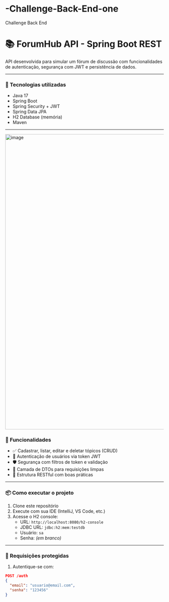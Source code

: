 # -Challenge-Back-End-one
 Challenge Back End

# 📚 ForumHub API - Spring Boot REST

API desenvolvida para simular um fórum de discussão com funcionalidades de autenticação, segurança com JWT e persistência de dados.

---

### 🚀 Tecnologias utilizadas
- Java 17
- Spring Boot
- Spring Security + JWT
- Spring Data JPA
- H2 Database (memória)
- Maven

---
<img width="1905" height="937" alt="image" src="https://github.com/user-attachments/assets/95991579-5d65-4606-92b2-5b397fbbb789" />

### 🧠 Funcionalidades

- ✅ Cadastrar, listar, editar e deletar tópicos (CRUD)
- 🔐 Autenticação de usuários via token JWT
- 🛡️ Segurança com filtros de token e validação
- 📂 Camada de DTOs para requisições limpas
- 📑 Estrutura RESTful com boas práticas

---

### 📦 Como executar o projeto

1. Clone este repositório
2. Execute com sua IDE (IntelliJ, VS Code, etc.)
3. Acesse o H2 console:  
   - URL: `http://localhost:8080/h2-console`
   - JDBC URL: `jdbc:h2:mem:testdb`
   - Usuário: `sa`
   - Senha: *(em branco)*

---

### 🔑 Requisições protegidas

1. Autentique-se com:
```json
POST /auth
{
  "email": "usuario@email.com",
  "senha": "123456"
}
